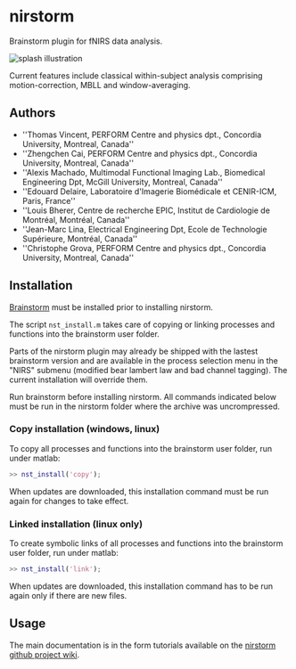 # nirstorm
Brainstorm plugin for fNIRS data analysis. 

![splash illustration](https://raw.githubusercontent.com/wiki/Nirstorm/nirstorm/images/splash_illustration.png)

Current features include classical within-subject analysis comprising motion-correction, MBLL and window-averaging.
## Authors

 * ''Thomas Vincent, PERFORM Centre and physics dpt., Concordia University, Montreal, Canada''
 * ''Zhengchen Cai, PERFORM Centre and physics dpt., Concordia University, Montreal, Canada''
 * ''Alexis Machado, Multimodal Functional Imaging Lab., Biomedical Engineering Dpt, McGill University, Montreal, Canada''
 * ''Edouard Delaire, Laboratoire d'Imagerie Biomédicale et CENIR-ICM, Paris, France''
 * ''Louis Bherer, Centre de recherche EPIC, Institut de Cardiologie de Montréal, Montréal, Canada''
 * ''Jean-Marc Lina, Electrical Engineering Dpt, Ecole de Technologie Supérieure, Montréal, Canada''
 * ''Christophe Grova, PERFORM Centre and physics dpt., Concordia University, Montreal, Canada''

## Installation

[Brainstorm](http://neuroimage.usc.edu/brainstorm/) must be installed prior to installing nirstorm. 

The script `nst_install.m` takes care of copying or linking processes and functions into the brainstorm user folder.

Parts of the nirstorm plugin may already be shipped with the lastest brainstorm version and are available in the process selection menu in the "NIRS" submenu (modified bear lambert law and bad channel tagging).
The current installation will override them.

Run brainstorm before installing nirstorm.
All commands indicated below must be run in the nirstorm folder where the archive was uncrompressed.

### Copy installation (windows, linux)

To copy all processes and functions into the brainstorm user folder, run under matlab:
```matlab
>> nst_install('copy');
```
When updates are downloaded, this installation command must be run again for changes to take effect.

### Linked installation (linux only)

To create symbolic links of all processes and functions into the brainstorm user folder, run under matlab:
```matlab
>> nst_install('link');
```
When updates are downloaded, this installation command has to be run again only if there are new files.

## Usage

The main documentation is in the form tutorials available on the [nirstorm github project wiki](https://github.com/Nirstorm/nirstorm/wiki#tutorials).
